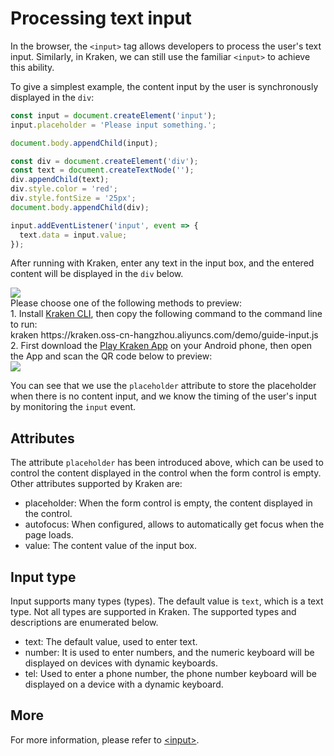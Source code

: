 # Processing text input

In the browser, the `<input>` tag allows developers to process the user's text input. Similarly, in Kraken, we can still use the familiar `<input>` to achieve this ability.

To give a simplest example, the content input by the user is synchronously displayed in the `div`:

```js
const input = document.createElement('input');
input.placeholder = 'Please input something.';

document.body.appendChild(input);

const div = document.createElement('div');
const text = document.createTextNode('');
div.appendChild(text);
div.style.color = 'red';
div.style.fontSize = '25px';
document.body.appendChild(div);

input.addEventListener('input', event => {
  text.data = input.value;
});
```

After running with Kraken, enter any text in the input box, and the entered content will be displayed in the `div` below.

<div className="code-preview">
  <img className="preview-image" src="https://img.alicdn.com/imgextra/i3/O1CN01YAc3w11khyW4hpoYR_!!6000000004716-2-tps-360-662.png" />

  <div className="preview-tips">
    <div className="preview-title">
      Please choose one of the following methods to preview:
    </div>
    <div className="preview-row">
      <div>
        1. Install <a href="/en-US/guide#快 Experience-kraken">Kraken CLI</a>, then copy the following command to the command line to run:
      </div>
      <div className="preview-code">
        kraken https://kraken.oss-cn-hangzhou.aliyuncs.com/demo/guide-input.js
      </div>
    </div>
    <div className="preview-row">
      <div>
        2. First download the <a href="/en-US/guide#kraken-playground" >Play Kraken App</a> on your Android phone, then open the App and scan the QR code below to preview:
      </div>
      <img className="preview-qrcode" src="https://img.alicdn.com/imgextra/i4/O1CN01xYDF611nA20oVARrf_!!6000000005048-2-tps-400-400.png" />
    </div>
  </div>
</div>

You can see that we use the `placeholder` attribute to store the placeholder when there is no content input, and we know the timing of the user's input by monitoring the `input` event.

## Attributes

The attribute `placeholder` has been introduced above, which can be used to control the content displayed in the control when the form control is empty. Other attributes supported by Kraken are:

- placeholder: When the form control is empty, the content displayed in the control.
- autofocus: When configured, allows to automatically get focus when the page loads.
- value: The content value of the input box.

## Input type

Input supports many types (types). The default value is `text`, which is a text type. Not all types are supported in Kraken. The supported types and descriptions are enumerated below.

- text: The default value, used to enter text.
- number: It is used to enter numbers, and the numeric keyboard will be displayed on devices with dynamic keyboards.
- tel: Used to enter a phone number, the phone number keyboard will be displayed on a device with a dynamic keyboard.

## More

For more information, please refer to [\<input\>](https://developer.mozilla.org/zh-CN/docs/Web/HTML/Element/Input).
